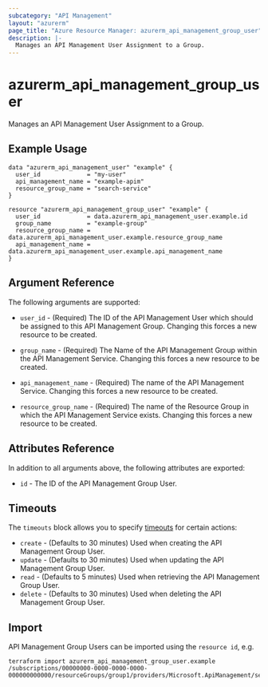 ```yaml
---
subcategory: "API Management"
layout: "azurerm"
page_title: "Azure Resource Manager: azurerm_api_management_group_user"
description: |-
  Manages an API Management User Assignment to a Group.
---
```


# azurerm_api_management_group_user

Manages an API Management User Assignment to a Group.

## Example Usage

```hcl
data "azurerm_api_management_user" "example" {
  user_id             = "my-user"
  api_management_name = "example-apim"
  resource_group_name = "search-service"
}

resource "azurerm_api_management_group_user" "example" {
  user_id             = data.azurerm_api_management_user.example.id
  group_name          = "example-group"
  resource_group_name = data.azurerm_api_management_user.example.resource_group_name
  api_management_name = data.azurerm_api_management_user.example.api_management_name
}
```

## Argument Reference

The following arguments are supported:

* `user_id` - (Required) The ID of the API Management User which should be assigned to this API Management Group. Changing this forces a new resource to be created.

* `group_name` - (Required) The Name of the API Management Group within the API Management Service. Changing this forces a new resource to be created.

* `api_management_name` - (Required) The name of the API Management Service. Changing this forces a new resource to be created.

* `resource_group_name` - (Required) The name of the Resource Group in which the API Management Service exists. Changing this forces a new resource to be created.

## Attributes Reference

In addition to all arguments above, the following attributes are exported:

* `id` - The ID of the API Management Group User.

## Timeouts

The `timeouts` block allows you to specify [timeouts](https://www.terraform.io/language/resources/syntax#operation-timeouts) for certain actions:

* `create` - (Defaults to 30 minutes) Used when creating the API Management Group User.
* `update` - (Defaults to 30 minutes) Used when updating the API Management Group User.
* `read` - (Defaults to 5 minutes) Used when retrieving the API Management Group User.
* `delete` - (Defaults to 30 minutes) Used when deleting the API Management Group User.

## Import

API Management Group Users can be imported using the `resource id`, e.g.

```shell
terraform import azurerm_api_management_group_user.example /subscriptions/00000000-0000-0000-0000-000000000000/resourceGroups/group1/providers/Microsoft.ApiManagement/service/service1/groups/groupId/users/user123
```
